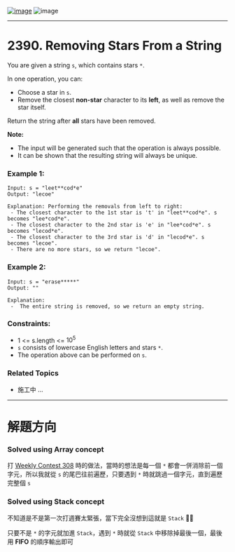 [![image](https://img.shields.io/badge/Leetcode-Link-blue?logo=leetcode)](https://leetcode.com/problems/removing-stars-from-a-string/)
![image](https://img.shields.io/badge/Difficulty-Medium-yellow)

---

# 2390. Removing Stars From a String

You are given a string `s`, which contains stars `*`.

In one operation, you can:

- Choose a star in `s`.
- Remove the closest **non-star** character to its **left**, as well as remove the star itself.

Return the string after **all** stars have been removed.

**Note:**

- The input will be generated such that the operation is always possible.
- It can be shown that the resulting string will always be unique.

### Example 1:

```
Input: s = "leet**cod*e"
Output: "lecoe"

Explanation: Performing the removals from left to right:
 - The closest character to the 1st star is 't' in "leet**cod*e". s becomes "lee*cod*e".
 - The closest character to the 2nd star is 'e' in "lee*cod*e". s becomes "lecod*e".
 - The closest character to the 3rd star is 'd' in "lecod*e". s becomes "lecoe".
 - There are no more stars, so we return "lecoe".
```

### Example 2:

```
Input: s = "erase*****"
Output: ""

Explanation:
 -  The entire string is removed, so we return an empty string.
```

### Constraints:

- 1 <= s.length <= $10^5$
- `s` consists of lowercase English letters and stars `*`.
- The operation above can be performed on `s`.

### Related Topics

- 施工中 ...
  
---

# 解題方向

### Solved using Array concept

打 [Weekly Contest 308](https://leetcode.com/contest/weekly-contest-308/) 時的做法，當時的想法是每一個 `*` 都會一併消除前一個字元，所以我就從 `s` 的尾巴往前遍歷，只要遇到 `*` 時就跳過一個字元，直到遍歷完整個 `s`

### Solved using Stack concept

不知道是不是第一次打週賽太緊張，當下完全沒想到這就是 `Stack` 🤦‍♂️

只要不是 `*` 的字元就加進 `Stack`，遇到 `*` 時就從 `Stack` 中移除掉最後一個，最後用 **FIFO** 的順序輸出即可